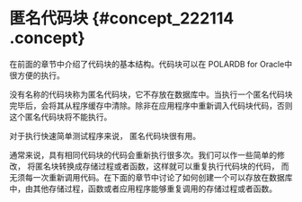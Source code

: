 # 匿名代码块 {#concept_222114 .concept}

在前面的章节中介绍了代码块的基本结构。代码块可以在 POLARDB for Oracle中很方便的执行。

没有名称的代码块称为匿名代码块，它不存放在数据库中。当执行一个匿名代码块完毕后，会将其从程序缓存中清除。除非在应用程序中重新调入代码块代码，否则这个匿名代码块将不能执行。

对于执行快速简单测试程序来说， 匿名代码块很有用。

通常来说，具有相同代码块的代码会重新执行很多次。我们可以作一些简单的修改， 将匿名块转换成存储过程或者函数，这样就可以重复执行代码块的代码， 而无须每一次重新调用代码。在下面的章节中讨论了如何创建一个可以存放在数据库中，由其他存储过程，函数或者应用程序能够重复调用的存储过程或者函数。

